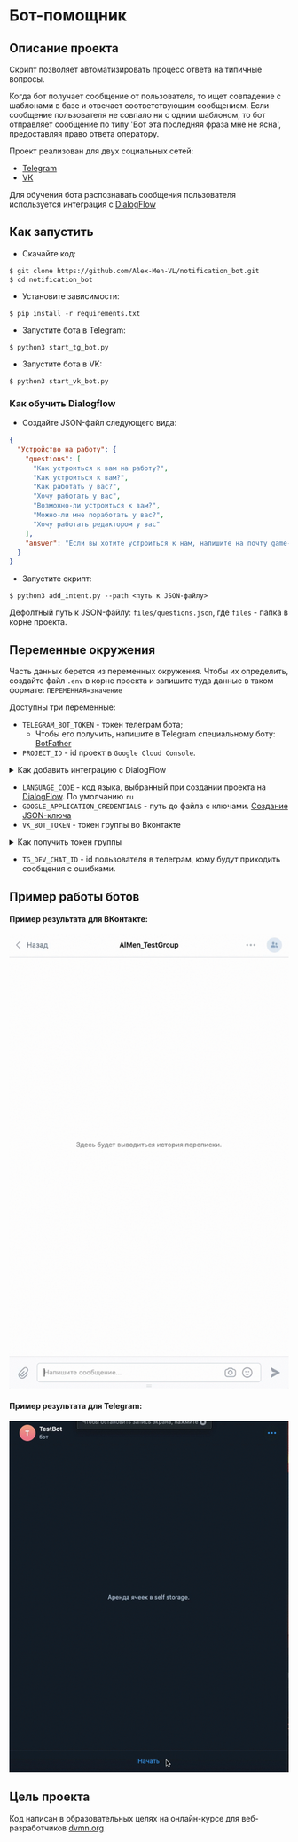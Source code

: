# Бот-помощник

## Описание проекта

Скрипт позволяет автоматизировать процесс ответа на типичные вопросы.

Когда бот получает сообщение от пользователя, то ищет совпадение с шаблонами в базе и отвечает 
соответствующим сообщением. Если сообщение пользователя не совпало ни с одним шаблоном, то бот
отправляет сообщение по типу 'Вот эта последняя фраза мне не ясна', предоставляя право ответа оператору.

Проект реализован для двух социальных сетей:
- [Telegram](https://web.telegram.org/)
- [VK](https://vk.com/)

Для обучения бота распознавать сообщения пользователя используется интеграция с [DialogFlow](https://dialogflow.cloud.google.com/#/login)

## Как запустить

- Скачайте код:
```shell
$ git clone https://github.com/Alex-Men-VL/notification_bot.git
$ cd notification_bot
```
- Установите зависимости:
```shell
$ pip install -r requirements.txt
```
- Запустите бота в Telegram:
```shell
$ python3 start_tg_bot.py
```
- Запустите бота в VK:
```shell
$ python3 start_vk_bot.py
```

### Как обучить Dialogflow

- Создайте JSON-файл следующего вида:

```json
{
  "Устройство на работу": {
    "questions": [
      "Как устроиться к вам на работу?",
      "Как устроиться к вам?",
      "Как работать у вас?",
      "Хочу работать у вас",
      "Возможно-ли устроиться к вам?",
      "Можно-ли мне поработать у вас?",
      "Хочу работать редактором у вас"
    ],
    "answer": "Если вы хотите устроиться к нам, напишите на почту game-of-verbs@gmail.com мини-эссе о себе и прикрепите ваше портфолио."
  }
}
```

- Запустите скрипт:

```shell
$ python3 add_intent.py --path <путь к JSON-файлу>
```

Дефолтный путь к JSON-файлу: `files/questions.json`, где `files` - папка в корне проекта. 

## Переменные окружения
Часть данных берется из переменных окружения. Чтобы их определить, создайте файл `.env` в корне проекта и 
запишите туда данные в таком формате: `ПЕРЕМЕННАЯ=значение`

Доступны три переменные:

- `TELEGRAM_BOT_TOKEN` - токен телеграм бота;
  - Чтобы его получить, напишите в Telegram специальному боту: [BotFather](https://telegram.me/BotFather)
- `PROJECT_ID` - id проект в `Google Cloud Console`.

<details>
  <summary markdown="span">Как добавить интеграцию с DialogFlow</summary>

  - Создайте проект в DialogFlow
    - [Сайт DialogFlow](https://dialogflow.cloud.google.com/#/login)
    - [Как создать проект в DialogFlow](https://cloud.google.com/dialogflow/docs/quick/setup)
  - [Создайте агента](https://cloud.google.com/dialogflow/docs/quick/build-agent)
    - Идентификатор проекта из прошлого шага
    - Русский язык, иначе бот не будет понимать ваши фразы
</details>

- `LANGUAGE_CODE` - код языка, выбранный при создании проекта на [DialogFlow](https://dialogflow.cloud.google.com/#/login). По умолчанию `ru`
- `GOOGLE_APPLICATION_CREDENTIALS` - путь до файла с ключами. [Создание JSON-ключа](https://cloud.google.com/docs/authentication/getting-started)
- `VK_BOT_TOKEN` - токен группы во Вконтакте

<details>
  <summary markdown="span">Как получить токен группы</summary>

  В меню “Работа с API”:

  ![Токен группы в VK](.github/vk_group_token.png)
</details>

- `TG_DEV_CHAT_ID` - id пользователя в телеграм, кому будут приходить сообщения с ошибками.

## Пример работы ботов

#### Пример результата для ВКонтакте:

![VK](.github/vk.gif)

#### Пример результата для Telegram:

![Telegram](.github/tg.gif)

## Цель проекта

Код написан в образовательных целях на онлайн-курсе для веб-разработчиков [dvmn.org](https://dvmn.org/)